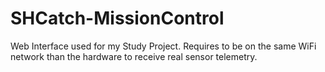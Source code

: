# SHCatch-MissionControl
Web Interface used for my Study Project. Requires to be on the same WiFi network than the hardware to receive real sensor telemetry.
